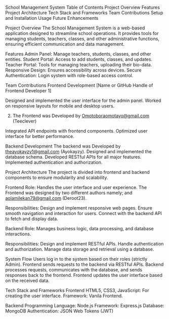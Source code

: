School Management System
Table of Contents
Project Overview
Features
Project Architecture
Tech Stack and Frameworks
Team Contributions
Setup and Installation
Usage
Future Enhancements

Project Overview
The School Management System is a web-based application designed to streamline school operations. It provides tools for managing students, teachers, classes, and other administrative functions, ensuring efficient communication and data management.

Features
Admin Panel: Manage teachers, students, classes, and other entities.
Student Portal: Access to add students, classes, and updates.
Teacher Portal: Tools for managing teachers, uploading their bio-data.
Responsive Design: Ensures accessibility across devices.
Secure Authentication: Login system with role-based access control.

Team Contributions
Frontend Development
[Name or GitHub Handle of Frontend Developer 1]

Designed and implemented the user interface for the admin panel.
Worked on responsive layouts for mobile and desktop users.

2. The Frontend was Developed by Omotoboraomotayo@gmail.com (Teeclever)

Integrated API endpoints with frontend components.
Optimized user interface for better performance.


Backend Development
The backend was Developed by theayokayzy1@gmail.com (Ayokayzy).
Designed and implemented the database schema.
Developed RESTful APIs for all major features.
Implemented authentication and authorization.

Project Architecture
The project is divided into frontend and backend components to ensure modularity and scalability.

Frontend
Role: Handles the user interface and user experience. The Frontend was designed by two different authors namely;  and aolamilekan79@gmail.com (Deroot23).

Responsibilities:
Design and implement responsive web pages.
Ensure smooth navigation and interaction for users.
Connect with the backend API to fetch and display data.

Backend
Role: Manages business logic, data processing, and database interactions.

Responsibilities:
Design and implement RESTful APIs.
Handle authentication and authorization.
Manage data storage and retrieval using a database.

System Flow
Users log in to the system based on their roles (strictly Admin).
Frontend sends requests to the backend via RESTful APIs.
Backend processes requests, communicates with the database, and sends responses back to the frontend.
Frontend updates the user interface based on the received data.

Tech Stack and Frameworks
Frontend
HTML5, CSS3, JavaScript: For creating the user interface.
Framework: Vanila Frontend.

Backend
Programming Language: Node.js
Framework: Express.js
Database: MongoDB 
Authentication: JSON Web Tokens (JWT)